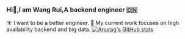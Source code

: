 ### Hi👋,I am Wang Rui,A backend engineer :cn:
<!--
**MistraR/MistraR** is a ✨ _special_ ✨ repository because its `README.md` (this file) appears on your GitHub profile.

Here are some ideas to get you started:

- 🔭 I’m currently working on ...
- 🌱 I’m currently learning ...
- 👯 I’m looking to collaborate on ...
- 🤔 I’m looking for help with ...
- 💬 Ask me about ...
- 📫 How to reach me: ...
- 😄 Pronouns: ...
- ⚡ Fun fact: ...
-->
:sunny:  I want to be a better engineer.
:turtle:  My current work focuses on high availability backend and big data.
[![Anurag's GitHub stats](https://github-readme-stats.vercel.app/api?username=MistraR&count_private=true&show_icons=true&theme=dracula&hide=contribs,issues)](https://github.com/anuraghazra/github-readme-stats)
